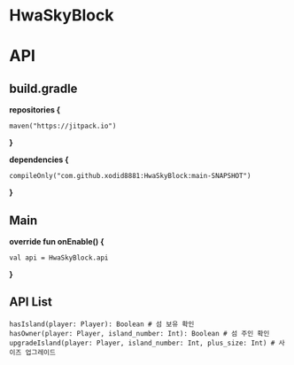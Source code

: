 # HwaSkyBlock

# API

## build.gradle

**repositories {**

    maven("https://jitpack.io")

**}**

**dependencies {**

    compileOnly("com.github.xodid8881:HwaSkyBlock:main-SNAPSHOT")

**}**


## Main

**override fun onEnable() {**

    val api = HwaSkyBlock.api

**}**

## API List

    hasIsland(player: Player): Boolean # 섬 보유 확인
    hasOwner(player: Player, island_number: Int): Boolean # 섬 주인 확인
    upgradeIsland(player: Player, island_number: Int, plus_size: Int) # 사이즈 업그레이드
